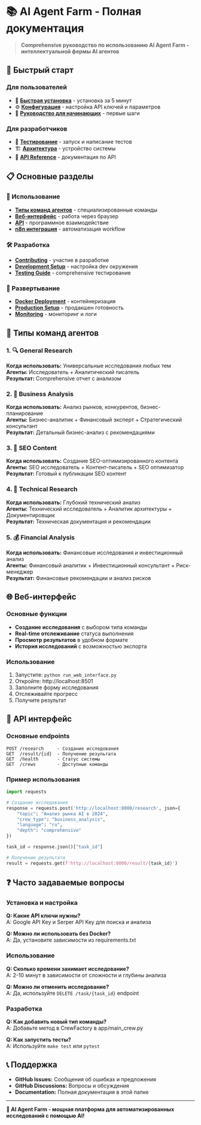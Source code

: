 # 📚 AI Agent Farm - Полная документация

> **Comprehensive руководство по использованию AI Agent Farm - интеллектуальной фермы AI агентов**

## 🚀 Быстрый старт

### Для пользователей
- 🏁 **[Быстрая установка](getting-started/installation.md)** - установка за 5 минут
- ⚙️ **[Конфигурация](getting-started/configuration.md)** - настройка API ключей и параметров
- 📖 **[Руководство для начинающих](getting-started/quick-start.md)** - первые шаги

### Для разработчиков  
- 🧪 **[Тестирование](testing.md)** - запуск и написание тестов
- 🏗️ **[Архитектура](architecture/)** - устройство системы
- 🔌 **[API Reference](api/)** - документация по API

## 📋 Основные разделы

### 🎯 Использование
- **[Типы команд агентов](#типы-команд-агентов)** - специализированные команды
- **[Веб-интерфейс](#веб-интерфейс)** - работа через браузер
- **[API](#api-интерфейс)** - программное взаимодействие
- **[n8n интеграция](n8n-integration-guide.md)** - автоматизация workflow

### 🛠️ Разработка
- **[Contributing](../CONTRIBUTING.md)** - участие в разработке
- **[Development Setup](development/)** - настройка dev окружения
- **[Testing Guide](testing.md)** - comprehensive тестирование

### 🚀 Развертывание
- **[Docker Deployment](guides/docker-deployment.md)** - контейнеризация
- **[Production Setup](guides/production-deployment.md)** - продакшен готовность
- **[Monitoring](guides/monitoring.md)** - мониторинг и логи

## 🎯 Типы команд агентов

### 1. 🔍 General Research
**Когда использовать:** Универсальные исследования любых тем  
**Агенты:** Исследователь + Аналитический писатель  
**Результат:** Comprehensive отчет с анализом

### 2. 💼 Business Analysis  
**Когда использовать:** Анализ рынков, конкурентов, бизнес-планирование  
**Агенты:** Бизнес-аналитик + Финансовый эксперт + Стратегический консультант  
**Результат:** Детальный бизнес-анализ с рекомендациями

### 3. 📝 SEO Content
**Когда использовать:** Создание SEO-оптимизированного контента  
**Агенты:** SEO исследователь + Контент-писатель + SEO оптимизатор  
**Результат:** Готовый к публикации SEO контент

### 4. 🔬 Technical Research
**Когда использовать:** Глубокий технический анализ  
**Агенты:** Технический исследователь + Аналитик архитектуры + Документировщик  
**Результат:** Техническая документация и рекомендации

### 5. 💰 Financial Analysis
**Когда использовать:** Финансовые исследования и инвестиционный анализ  
**Агенты:** Финансовый аналитик + Инвестиционный консультант + Риск-менеджер  
**Результат:** Финансовые рекомендации и анализ рисков

## 🌐 Веб-интерфейс

### Основные функции
- **Создание исследования** с выбором типа команды
- **Real-time отслеживание** статуса выполнения  
- **Просмотр результатов** в удобном формате
- **История исследований** с возможностью экспорта

### Использование
1. Запустите: `python run_web_interface.py`
2. Откройте: http://localhost:8501
3. Заполните форму исследования
4. Отслеживайте прогресс
5. Получите результат

## 🔌 API интерфейс

### Основные endpoints
```
POST /research     - Создание исследования
GET  /result/{id}  - Получение результата
GET  /health       - Статус системы
GET  /crews        - Доступные команды
```

### Пример использования
```python
import requests

# Создание исследования
response = requests.post('http://localhost:8000/research', json={
    "topic": "Анализ рынка AI в 2024",
    "crew_type": "business_analysis",
    "language": "ru",
    "depth": "comprehensive"
})

task_id = response.json()["task_id"]

# Получение результата
result = requests.get(f'http://localhost:8000/result/{task_id}')
```

## ❓ Часто задаваемые вопросы

### Установка и настройка
**Q: Какие API ключи нужны?**  
A: Google API Key и Serper API Key для поиска и анализа

**Q: Можно ли использовать без Docker?**  
A: Да, установите зависимости из requirements.txt

### Использование
**Q: Сколько времени занимает исследование?**  
A: 2-10 минут в зависимости от сложности и глубины анализа

**Q: Можно ли отменить исследование?**  
A: Да, используйте `DELETE /task/{task_id}` endpoint

### Разработка
**Q: Как добавить новый тип команды?**  
A: Добавьте метод в CrewFactory в app/main_crew.py

**Q: Как запустить тесты?**  
A: Используйте `make test` или `pytest`

## 📞 Поддержка

- **GitHub Issues:** Сообщения об ошибках и предложения
- **GitHub Discussions:** Вопросы и обсуждения  
- **Documentation:** Полная документация в этой папке

---

**🎯 AI Agent Farm - мощная платформа для автоматизированных исследований с помощью AI!**
